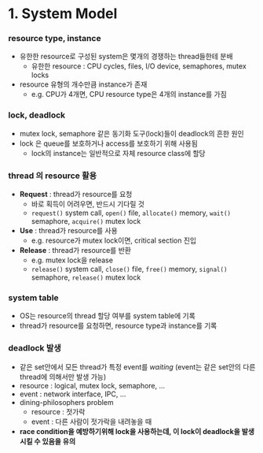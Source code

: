 # 1. System Model

### resource type, instance

- 유한한 resource로 구성된 system은 몇개의 경쟁하는 thread들한테 분배
    - 유한한 resource : CPU cycles, files, I/O device, semaphores, mutex locks
- resource 유형의 개수만큼 instance가 존재
    - e.g. CPU가 4개면, CPU resource type은 4개의 instance를 가짐

### lock, deadlock

- mutex lock, semaphore 같은 동기화 도구(lock)들이 deadlock의 흔한 원인
- lock 은 queue를 보호하거나 access를 보호하기 위해 사용됨
    - lock의 instance는 일반적으로 자체 resource class에 할당

### thread 의 resource 활용

- **Request** : thread가 resource를 요청
    - 바로 획득이 어려우면, 반드시 기다릴 것
    - `request()` system call, `open()` file, `allocate()` memory, `wait()` semaphore, `acquire()` mutex lock
- **Use** : thread가 resource를 사용
    - e.g. resource가 mutex lock이면, critical section 진입
- **Release** : thread가 resource를 반환
    - e.g. mutex lock을 release
    - `release()` system call, `close()` file, `free()` memory, `signal()` semaphore, `release()` mutex lock

### system table

- OS는 resource의 thread 할당 여부를 system table에 기록
- thread가 resource를 요청하면, resource type과 instance를 기록

### deadlock 발생

- 같은 set안에서 모든 thread가 특정 event를 _waiting_ (event는 같은 set안의 다른 thread에 의해서만 발생 가능)
- resource : logical, mutex lock, semaphore, ...
- event : network interface, IPC, ...
- dining-philosophers problem
    - resource : 젓가락
    - event : 다른 사람이 젓가락을 내려놓을 때
- **race condition을 예방하기위해 lock을 사용하는데, 이 lock이 deadlock을 발생시킬 수 있음을 유의**
